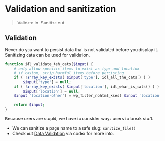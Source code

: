 Validation and sanitization
===========================
> Validate in. Sanitize out.

Validation
----------
Never do you want to persist data that is not validated before you display it.
Sanitizing data can be used for validation.

```php
function idl_validate_teh_cats($input) {
	# only allow specific items to exist as type and location
	# if custom, strip harmful items before persisting
	if ( !array_key_exists( $input['type'], idl_all_the_cats() ) )
		$input['type'] = null;
	if ( !array_key_exists( $input['location'], idl_whar_is_cats() ) )
		$input['location'] = null;
	$input['location-other'] = wp_filter_nohtml_kses( $input['location-other'] );

	return $input;
}
```

Because users are stupid, we have to consider ways users to break stuff.

- We can sanitize a page name to a safe slug: `sanitize_file()`
- Check out [Data Validation](http://codex.wordpress.org/Data_Validation) via codex for more info.
